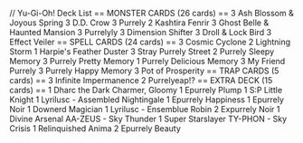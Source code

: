 // Yu-Gi-Oh! Deck List 
== MONSTER CARDS (26 cards) == 
3 Ash Blossom & Joyous Spring
3 D.D. Crow
3 Purrely
2 Kashtira Fenrir
3 Ghost Belle & Haunted Mansion
3 Purrelyly
3 Dimension Shifter
3 Droll & Lock Bird
3 Effect Veiler
== SPELL CARDS (24 cards) == 
3 Cosmic Cyclone
2 Lightning Storm
1 Harpie's Feather Duster
3 Stray Purrely Street
2 Purrely Sleepy Memory
3 Purrely Pretty Memory
1 Purrely Delicious Memory
3 My Friend Purrely
3 Purrely Happy Memory
3 Pot of Prosperity
== TRAP CARDS (5 cards) == 
3 Infinite Impermanence
2 Purrelyeap!?
== EXTRA DECK (15 cards) == 
1 Dharc the Dark Charmer, Gloomy
1 Epurrely Plump
1 S:P Little Knight
1 Lyrilusc - Assembled Nightingale
1 Epurrely Happiness
1 Epurrely Noir
1 Downerd Magician
1 Lyrilusc - Ensemblue Robin
2 Expurrely Noir
1 Divine Arsenal AA-ZEUS - Sky Thunder
1 Super Starslayer TY-PHON - Sky Crisis
1 Relinquished Anima
2 Epurrely Beauty
